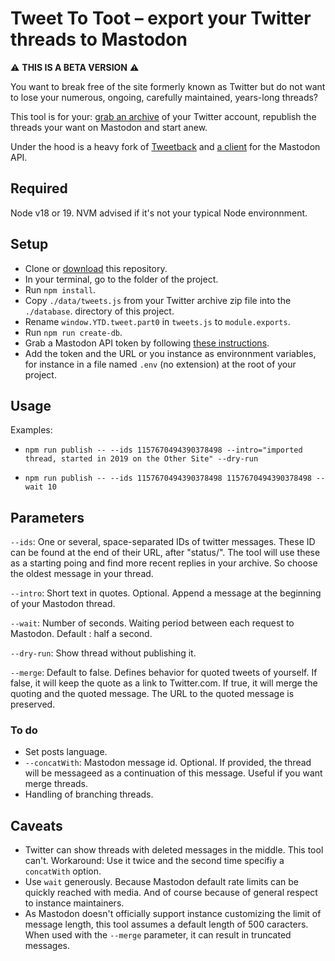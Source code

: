 # Tweet To Toot – export your Twitter threads to Mastodon

⚠️ **THIS IS A BETA VERSION** ⚠️

You want to break free of the site formerly known as Twitter but do not want to lose your numerous, ongoing, carefully maintained, years-long threads?

This tool is for your: [grab an archive](https://twitter.com/settings/download_your_data) of your Twitter account, republish the threads your want on Mastodon and start anew.

Under the hood is a heavy fork of [Tweetback](https://github.com/tweetback/tweetback) and [a client](https://github.com/neet/masto.js/) for the Mastodon API.

## Required

Node v18 or 19. NVM advised if it's not your typical Node environnment.

## Setup

- Clone or [download](https://github.com/baptiste-roullin/tweet-to-toot/releases/latest) this repository.
- In your terminal, go to the folder of the project.
- Run `npm install`.
- Copy `./data/tweets.js` from your Twitter archive zip file into the `./database`. directory of this project.
- Rename `window.YTD.tweet.part0` in `tweets.js` to `module.exports`.
- Run `npm run create-db`.
- Grab a Mastodon API token by following [these instructions](https://neet.github.io/masto.js/#md:quick-start).
- Add the token and the URL or you instance as environnment variables, for instance in a file named `.env` (no extension) at the root of your project.

## Usage

Examples:

- `npm run publish -- --ids 1157670494390378498 --intro="imported thread, started in 2019 on the Other Site" --dry-run`

- `npm run publish -- --ids 1157670494390378498 1157670494390378498 --wait 10`


## Parameters

`--ids`: One or several, space-separated IDs of twitter messages. These ID can be found at the end of their URL, after "status/". The tool will use these as a starting poing and find more recent replies in your archive. So choose the oldest message in your thread.

`--intro`: Short text in quotes. Optional. Append a message at the beginning of your Mastodon thread.

`--wait`: Number of seconds. Waiting period between each request to Mastodon. Default : half a second.

`--dry-run`: Show thread without publishing it.

`--merge`:  Default to false. Defines behavior for quoted tweets of yourself. If false, it will keep the quote as a link to Twitter.com. If true, it will merge the quoting and the quoted message. The URL to the quoted message is preserved.


### To do

* Set posts language.
* `--concatWith`: Mastodon message id. Optional. If provided, the thread will be messageed as a continuation of this message. Useful if you want merge threads.
* Handling of branching threads.

## Caveats

- Twitter can show threads with deleted messages in the middle. This tool can't. Workaround: Use it twice and the second time specifiy a `concatWith` option.
- Use `wait` generously. Because Mastodon default rate limits can be quickly reached with media. And of course because of general respect to instance maintainers.
- As Mastodon doesn't officially support instance customizing the limit of message length, this tool assumes a default length of 500 caracters. When used with the `--merge` parameter, it can result in truncated messages.
